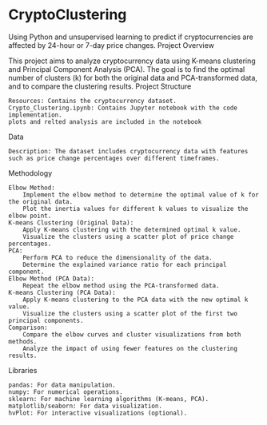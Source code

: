 # CryptoClustering
Using Python and unsupervised learning to predict if cryptocurrencies are affected by 24-hour or 7-day price changes.
Project Overview

This project aims to analyze cryptocurrency data using K-means clustering and Principal Component Analysis (PCA). The goal is to find the optimal number of clusters (k) for both the original data and PCA-transformed data, and to compare the clustering results.
Project Structure

    Resources: Contains the cryptocurrency dataset.
    Crypto_Clustering.ipynb: Contains Jupyter notebook with the code implementation.
    plots and relted analysis are included in the notebook

Data

    Description: The dataset includes cryptocurrency data with features such as price change percentages over different timeframes.

Methodology

    Elbow Method:
        Implement the elbow method to determine the optimal value of k for the original data.
        Plot the inertia values for different k values to visualize the elbow point.
    K-means Clustering (Original Data):
        Apply K-means clustering with the determined optimal k value.
        Visualize the clusters using a scatter plot of price change percentages.
    PCA:
        Perform PCA to reduce the dimensionality of the data.
        Determine the explained variance ratio for each principal component.
    Elbow Method (PCA Data):
        Repeat the elbow method using the PCA-transformed data.
    K-means Clustering (PCA Data):
        Apply K-means clustering to the PCA data with the new optimal k value.
        Visualize the clusters using a scatter plot of the first two principal components.
    Comparison:
        Compare the elbow curves and cluster visualizations from both methods.
        Analyze the impact of using fewer features on the clustering results.

Libraries

    pandas: For data manipulation.
    numpy: For numerical operations.
    sklearn: For machine learning algorithms (K-means, PCA).
    matplotlib/seaborn: For data visualization.
    hvPlot: For interactive visualizations (optional).
